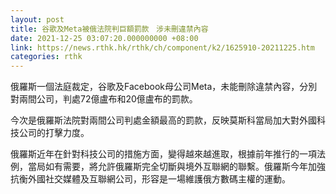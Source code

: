 ```yaml
---
layout: post
title: 谷歌及Meta被俄法院判巨額罰款　涉未刪違禁內容
date: 2021-12-25 03:07:20.000000000 +08:00
link: https://news.rthk.hk/rthk/ch/component/k2/1625910-20211225.htm
categories: rthk
---
```


俄羅斯一個法庭裁定，谷歌及Facebook母公司Meta，未能刪除違禁內容，分別對兩間公司，判處72億盧布和20億盧布的罰款。

今次是俄羅斯法院對兩間公司判處金額最高的罰款，反映莫斯科當局加大對外國科技公司的打擊力度。

俄羅斯近年在針對科技公司的措施方面，變得越來越進取，根據前年推行的一項法例，當局如有需要，將允許俄羅斯完全切斷與境外互聯網的聯繫。俄羅斯今年加強抗衡外國社交媒體及互聯網公司，形容是一場維護俄方數碼主權的運動。
